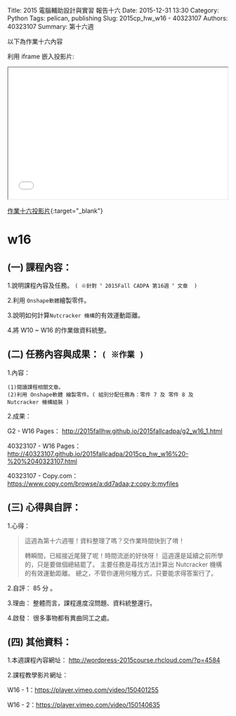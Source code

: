 Title:  2015 電腦輔助設計與實習 報告十六
Date: 2015-12-31 13:30
Category: Python
Tags: pelican, publishing
Slug: 2015cp_hw_w16 - 40323107
Authors: 40323107
Summary: 第十六週

以下為作業十六內容

利用 iframe 嵌入投影片:

<iframe src="40323107_cp_w16_p.html" width="500" height="300"></iframe>

[作業十六投影片](40323107_cp_w16_p.html){:target="_blank"}

w16
============

(一) 課程內容：
-------------------------

1.說明課程內容及任務。
`( ※針對〝 2015Fall CADPA 第16週 〞文章  )`

2.利用 `Onshape軟體`繪製零件。

3.說明如何計算`Nutcracker 機構`的有效運動距離。

4.將 W10 ~ W16 的作業做資料統整。


(二) 任務內容與成果： `( ※作業 )`
---------------------------------------------------

1.內容：

    (1)閱讀課程相關文章。
    (2)利用 Onshape軟體 繪製零件。( 組別分配任務為：零件 7 及 零件 8 及  Nutcracker 機構組裝 )

2.成果：

G2 - W16 Pages： <a href="http://2015fallhw.github.io/2015fallcadpa/g2_w16_1.html">http://2015fallhw.github.io/2015fallcadpa/g2_w16_1.html</a>

40323107 - W16 Pages： <a href="http://40323107.github.io/2015fallcadpa/2015cp_hw_w16%20-%20%2040323107.html">http://40323107.github.io/2015fallcadpa/2015cp_hw_w16%20-%20%2040323107.html</a>

40323107 - Copy.com：<a href="https://www.copy.com/browse/a:dd7adaa;z:copy;b:myfiles">https://www.copy.com/browse/a:dd7adaa;z:copy;b:myfiles</a>


(三) 心得與自評：
---------------------------

1.心得：

> 這週為第十六週喔！資料整理了嗎？交作業時間快到了唷！
> 
> 轉瞬間，已經接近尾聲了呢！時間流逝的好快呀！
> 這週還是延續之前所學的，只是要做個總結罷了。
> 主要任務是尋找方法計算出 Nutcracker 機構 的有效運動距離。
> 總之，不管你運用何種方式，只要能求得答案行了。
> 

2.自評： 85 分 。

3.理由： 整體而言，課程進度沒問題、資料統整還行。

4.啟發： 很多事物都有異曲同工之處。

(四) 其他資料：
-------------------------

1.本週課程內容網址： <a href="http://wordpress-2015course.rhcloud.com/?p=4584">http://wordpress-2015course.rhcloud.com/?p=4584</a>

2.課程教學影片網址：

W16 - 1：<a href="https://player.vimeo.com/video/150401255">https://player.vimeo.com/video/150401255</a>

W16 - 2：<a href="https://player.vimeo.com/video/150140635">https://player.vimeo.com/video/150140635</a>
 